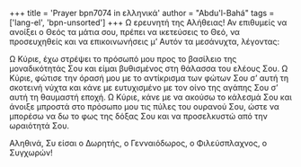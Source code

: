 +++
title = 'Prayer bpn7074 in ελληνικά'
author = "Abdu'l-Bahá"
tags = ['lang-el', 'bpn-unsorted']
+++
Ω ερευνητή της Αλήθειας! Αν επιθυµείς να ανοίξει ο Θεός τα µάτια σου, πρέπει να ικετεύσεις το Θεό, να προσευχηθείς και να επικοινωνήσεις µ’ Αυτόν τα µεσάνυχτα, λέγοντας:

Ω Κύριε, έχω στρέψει το πρόσωπό µου προς το βασίλειο της µοναδικότητάς Σου και είµαι βυθισµένος στη θάλασσα του ελέους Σου. Ω Κύριε, φώτισε την όρασή µου µε το αντίκρισµα των φώτων Σου σ’ αυτή τη σκοτεινή νύχτα και κάνε µε ευτυχισµένο µε τον οίνο της αγάπης Σου σ’ αυτή τη θαυµαστή εποχή. Ω Κύριε, κάνε µε να ακούσω το κάλεσµά Σου και άνοιξε µπροστά στο πρόσωπο µου τις πύλες του ουρανού Σου, ώστε να µπορέσω να δω το φως της δόξας Σου και να προσελκυστώ από την ωραιότητά Σου.

Αληθινά, Συ είσαι ο ∆ωρητής, ο Γενναιόδωρος, ο Φιλεύσπλαχνος, ο Συγχωρών!
